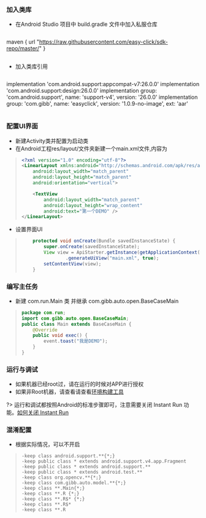 ### 加入类库
- 在Android Studio 项目中 build.gradle 文件中加入私服仓库
> ```gradle
maven {
    url "https://raw.githubusercontent.com/easy-click/sdk-repo/master/"
}
> ```

- 加入类库引用
> ```gradle
implementation 'com.android.support:appcompat-v7:26.0.0'
implementation 'com.android.support:design:26.0.0'
implementation group: 'com.android.support', name: 'support-v4', version: '26.0.0'
implementation group: 'com.gibb', name: 'easyclick', version: '1.0.9-no-image', ext: 'aar'
> ```


 
### 配置UI界面

- 新建Activity类并配置为启动类
- 在Android工程res/layout/文件夹新建一个main.xml文件,内容为

> ```xml
> <?xml version="1.0" encoding="utf-8"?>
> <LinearLayout xmlns:android="http://schemas.android.com/apk/res/android"
>     android:layout_width="match_parent"
>     android:layout_height="match_parent"
>     android:orientation="vertical">
> 
>     <TextView
>         android:layout_width="match_parent"
>         android:layout_height="wrap_content"
>         android:text="第一个DEMO" />
> </LinearLayout>
> ```

- 设置界面UI

> ```java
>     protected void onCreate(Bundle savedInstanceState) {
>         super.onCreate(savedInstanceState);
>         View view = ApiStarter.getInstance(getApplicationContext())
>                 .generateUiView("main.xml", true);
>         setContentView(view);
>     }
> 
> ```



### 编写主任务

- 新建 com.run.Main 类 并继承 com.gibb.auto.open.BaseCaseMain

> ```java
> package com.run;
> import com.gibb.auto.open.BaseCaseMain;
> public class Main extends BaseCaseMain {
>     @Override
>     public void exec() {
>         event.toast("我是DEMO");
>     }
> }
> ```


### 运行与调试

- 如果机器已经root过，请在运行的时候对APP进行授权
- 如果非Root机器，请查看请查看[环境构建工具](zh-cn/dev-tools)

?> 运行和调试都按照Android的标准步骤即可，注意需要关闭 Instant Run 功能。[如何关闭 Instant Run](https://blog.csdn.net/yu544324974/article/details/52472641)



### 混淆配置
- 根据实际情况，可以不开启



> ```proguard
> -keep class android.support.**{*;}
> -keep public class * extends android.support.v4.app.Fragment
> -keep public class * extends android.support.**
> -keep public class * extends android.test.**
> -keep class org.opencv.**{*;}
> -keep class com.gibb.auto.model.**{*;}
> -keep class **.Main{*;}
> -keep class **.R {*;}
> -keep class **.R$* {*;}
> -keep class **.R$*
> -keep class **.R
> ```













